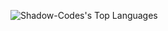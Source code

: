 ![Shadow-Codes's Top Languages](https://github-readme-stats.vercel.app/api/top-langs/?username=Shadow-Codes&theme=tokyonight&show_icons=true&hide_border=true&layout=compact)
